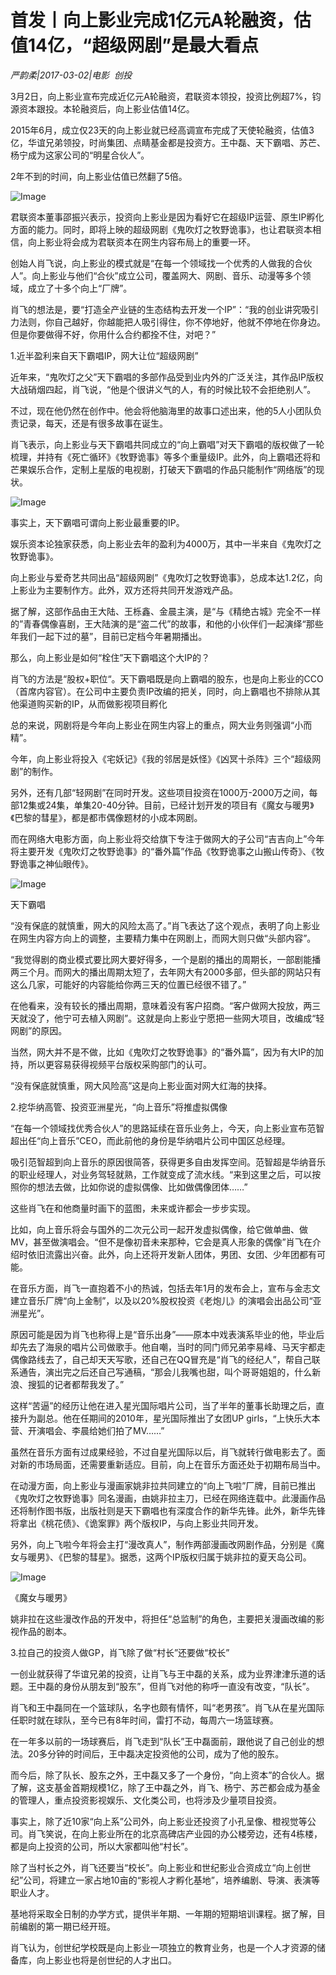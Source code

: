 # 首发丨向上影业完成1亿元A轮融资，估值14亿，“超级网剧”是最大看点

*严韵柔|2017-03-02|电影 
                                                创投*

3月2日，向上影业宣布完成近亿元A轮融资，君联资本领投，投资比例超7%，钧源资本跟投。本轮融资后，向上影业估值14亿。

2015年6月，成立仅23天的向上影业就已经高调宣布完成了天使轮融资，估值3亿，华谊兄弟领投，时尚集团、点睛基金都是投资方。王中磊、天下霸唱、苏芒、杨宁成为这家公司的“明星合伙人”。

2年不到的时间，向上影业估值已然翻了5倍。

![Image](http://si1.go2yd.com/get-image/0EjyQXG2NYO)

君联资本董事邵振兴表示，投资向上影业是因为看好它在超级IP运营、原生IP孵化方面的能力。同时，即将上映的超级网剧《鬼吹灯之牧野诡事》，也让君联资本相信，向上影业将会成为君联资本在网生内容布局上的重要一环。

创始人肖飞说，向上影业的模式就是“在每一个领域找一个优秀的人做我的合伙人”。向上影业与他们“合伙”成立公司，覆盖网大、网剧、音乐、动漫等多个领域，成立了十多个向上“厂牌”。

肖飞的想法是，要“打造全产业链的生态结构去开发一个IP”：“我的创业讲究吸引力法则，你自己越好，你越能把人吸引得住，你不停地好，他就不停地在你身边。但是你要做得不好，你用什么合约都拴不住，对吧？”

1.近半盈利来自天下霸唱IP，网大让位“超级网剧”

近年来，“鬼吹灯之父”天下霸唱的多部作品受到业内外的广泛关注，其作品IP版权大战硝烟四起，肖飞说，“他是个很讲义气的人，有的时候比较不会拒绝别人”。

不过，现在他仍然在创作中。他会将他脑海里的故事口述出来，他的5人小团队负责记录，每天，还是有很多故事在诞生。

肖飞表示，向上影业与天下霸唱共同成立的“向上霸唱”对天下霸唱的版权做了一轮梳理，并持有《死亡循环》《牧野诡事》等多个重量级IP。此外，向上霸唱还将和芒果娱乐合作，定制上星版的电视剧，打破天下霸唱的作品只能制作“网络版”的现状。

![Image](http://si1.go2yd.com/get-image/0EjyQgXZTP6)

事实上，天下霸唱可谓向上影业最重要的IP。

娱乐资本论独家获悉，向上影业去年的盈利为4000万，其中一半来自《鬼吹灯之牧野诡事》。

向上影业与爱奇艺共同出品“超级网剧”《鬼吹灯之牧野诡事》，总成本达1.2亿，向上影业为主要制作方。此外，双方还将共同开发游戏产品。

据了解，这部作品由王大陆、王栎鑫、金晨主演，是“与《精绝古城》完全不一样的”青春偶像喜剧，王大陆演的是“盗二代”的故事，和他的小伙伴们一起演绎“那些年我们一起下过的墓”，目前已定档今年暑期播出。

那么，向上影业是如何“栓住”天下霸唱这个大IP的？

肖飞的方法是“股权+职位“。天下霸唱既是向上霸唱的股东，也是向上影业的CCO（首席内容官）。在公司中主要负责IP改编的把关，同时，向上霸唱也不排除从其他渠道购买新的IP，从而做影视项目孵化

总的来说，网剧将是今年向上影业在网生内容上的重点，网大业务则强调“小而精”。

今年，向上影业将投入《宅妖记》《我的邻居是妖怪》《凶冥十杀阵》三个“超级网剧”的制作。

另外，还有几部“轻网剧”在同时开发。这些项目投资在1000万-2000万之间，每部12集或24集，单集20-40分钟。目前，已经计划开发的项目有《魔女与暖男》《巴黎的彗星》，都是都市偶像题材的小成本网剧。

而在网络大电影方面，向上影业将交给旗下专注于做网大的子公司“吉吉向上”今年将主要开发《鬼吹灯之牧野诡事》的“番外篇”作品《牧野诡事之山搬山传奇》、《牧野诡事之神仙眼传》。

![Image](http://si1.go2yd.com/get-image/0EjyQbABmQC)

天下霸唱

“没有保底的就慎重，网大的风险太高了。”肖飞表达了这个观点，表明了向上影业在网生内容方向上的调整，主要精力集中在网剧上，而网大则只做“头部内容”。

“我觉得剧的商业模式要比网大要好得多，一个是剧的播出的周期长，一部剧能播两三个月。而网大的播出周期太短了，去年网大有2000多部，但头部的网站只有这么几家，可能好的内容能给你两三天的位置已经很不错了。”

在他看来，没有较长的播出周期，意味着没有客户招商。“客户做网大投放，两三天就没了，他宁可去植入网剧”。这就是向上影业宁愿把一些网大项目，改编成“轻网剧”的原因。

当然，网大并不是不做，比如《鬼吹灯之牧野诡事》的“番外篇”，因为有大IP的加持，所以更容易获得视频平台版权采购部门的认可。

“没有保底就慎重，网大风险高”这是向上影业面对网大红海的抉择。

2.挖华纳高管、投资亚洲星光，“向上音乐”将推虚拟偶像

“在每一个领域找优秀合伙人”的思路延续在音乐业务上，今天，向上影业宣布范智超出任“向上音乐”CEO，而此前他的身份是华纳唱片公司中国区总经理。

吸引范智超到向上音乐的原因很简答，获得更多自由发挥空间。范智超是华纳音乐的职业经理人，对业务驾轻就熟，工作就变成了流水线。“来到这里之后，可以按照你的想法去做，比如你说的虚拟偶像、比如做偶像团体……”

这些肖飞在和他商量时画下的蓝图，未来或许都会一步步实现。

比如，向上音乐将会与国外的二次元公司一起开发虚拟偶像，给它做单曲、做MV，甚至做演唱会。“但不是像初音未来那种，它会是真人形象的偶像”肖飞在介绍时依旧流露出兴奋。此外，向上还将开发新人团体，男团、女团、少年团都有可能。

在音乐方面，肖飞一直抱着不小的热诚，包括去年1月的发布会上，宣布与金志文建立音乐厂牌“向上金制”，以及以20%股权投资《老炮儿》的演唱会出品公司“亚洲星光”。

原因可能是因为肖飞也称得上是“音乐出身”——原本中戏表演系毕业的他，毕业后却先去了海泉的唱片公司做歌手。他自嘲，当时的同门师兄弟李易峰、马天宇都走偶像路线去了，自己却天天写歌，还自己在QQ冒充是“肖飞的经纪人”，帮自己联系通告，演出完之后还自己写通稿，“那会儿我嘴也甜，叫个哥哥姐姐的，什么新浪、搜狐的记者都帮我发了。”

这样“苦逼”的经历让他在进入星光国际唱片公司，当了半年的董事长助理之后，直接升为副总。他在任期间的2010年，星光国际推出了女团UP girls，“上快乐大本营、开演唱会、李晨给她们拍了MV……”

虽然在音乐方面有过成果经验，不过自星光国际以后，肖飞就转行做电影去了。面对新的市场局面，还需要重新适应。目前，向上在音乐方面还处于初期布局当中。

在动漫方面，向上影业与漫画家姚非拉共同建立的“向上飞啦”厂牌，目前已推出《鬼吹灯之牧野诡事》同名漫画，由姚非拉主刀，已经在网络连载中。此漫画作品还将制作图书版，出版社则是天下霸唱也有深度合作的新华先锋。此外，新华先锋将拿出《桃花债》、《诡案罪》两个版权IP，与向上影业共同开发。

另外，向上飞啦今年将会主打“漫改真人”，制作两部漫画改网剧作品，分别是《魔女与暖男》、《巴黎的彗星》。据悉，这两个IP版权归属于姚非拉的夏天岛公司。

![Image](http://si1.go2yd.com/get-image/0EjyQYcFLJg)

《魔女与暖男》

姚非拉在这些漫改作品的开发中，将担任“总监制”的角色，主要把关漫画改编的影视作品的剧本。

3.拉自己的投资人做GP，肖飞除了做“村长”还要做“校长”

一创业就获得了华谊兄弟的投资，让肖飞与王中磊的关系，成为业界津津乐道的话题。王中磊的身份从朋友到“股东”，但肖飞对他的称呼一直没有改变，“队长”。

肖飞和王中磊同在一个篮球队，名字也颇有情怀，叫“老男孩”。肖飞从在星光国际任职时就在球队，至今已有8年时间，雷打不动，每周六一场篮球赛。

在一年多以前的一场球赛后，肖飞走到“队长”王中磊面前，跟他说了自己创业的想法。20多分钟的时间后，王中磊决定投资他的公司，成为了他的股东。

而今后，除了队长、股东之外，王中磊又多了一个身份，“向上资本”的合伙人。据了解，这支基金首期规模1亿，除了王中磊之外，肖飞、杨宁、苏芒都会成为基金的管理人，重点投资影视娱乐、文化类公司，也将涉及少量项目投资。

事实上，除了近10家“向上系”公司外，向上影业还投资了小孔呈像、橙视觉等公司。肖飞笑说，在向上影业所在的北京高碑店产业园的办公楼旁边，还有4栋楼，都是向上投资的公司，所以大家都叫他“村长”。

除了当村长之外，肖飞还要当“校长”。向上影业和世纪影业合资成立“向上创世纪”公司，将建立一家占地10亩的“影视人才孵化基地”，培养编剧、导演、表演等职业人才。

基地将采取全日制的办学方式，提供半年期、一年期的短期培训课程。据了解，目前编剧的第一期已经开班。

肖飞认为，创世纪学校既是向上影业一项独立的教育业务，也是一个人才资源的储备库，向上影业也将是创世纪的人才出口。

